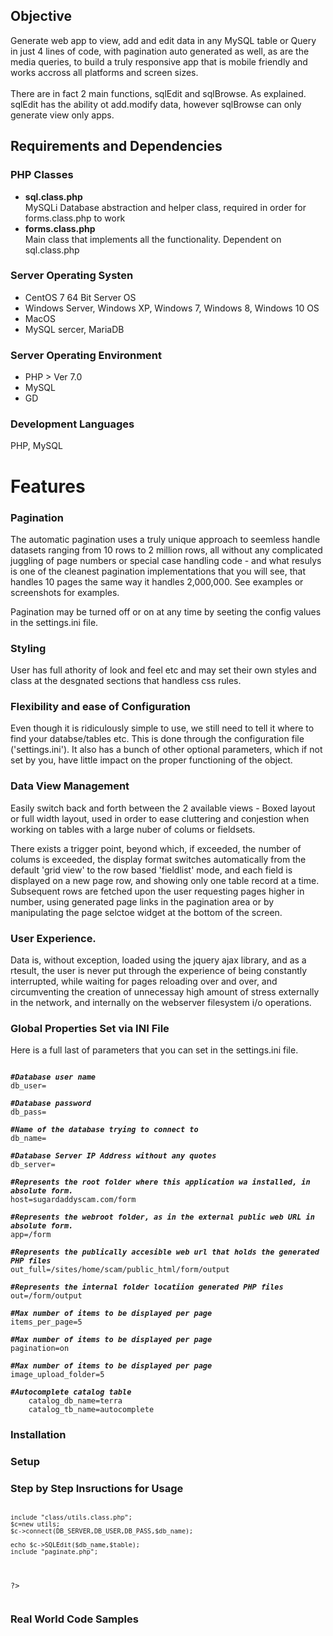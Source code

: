<h2>Objective</h2>
Generate web app to view, add and edit data in any MySQL table or Query in just 4 lines of code, with pagination auto generated as well, as are the media queries, to build a truly responsive app that is mobile friendly  and works accross all platforms and screen sizes.
<br><br>
There are in fact 2 main functions, sqlEdit and sqlBrowse. As explained. sqlEdit has the ability ot add.modify data, however sqlBrowse can only generate view only apps.

<h2>Requirements and Dependencies</h2>
<h3>PHP Classes</h3>
<ul>
    <li><b>sql.class.php</b><div>MySQLi Database abstraction and helper class, required in order for forms.class.php to work</div></li>
    <li><b>forms.class.php</b><div>Main class that implements all the functionality. Dependent on sql.class.php</div></li>
</ul>

<h3>Server Operating Systen</h3>
<ul>
    <li>CentOS 7 64 Bit Server OS</li>
    <li>Windows Server, Windows XP, Windows 7, Windows 8, Windows 10 OS</li> 
    <li>MacOS</li>
    <li>MySQL sercer, MariaDB</li>
</ul>

<h3>Server Operating Environment</h3>
<ul>
    <li>PHP > Ver 7.0
    <li>MySQL
    <li>GD</li>
</ul>

<h3>Development Languages</h3>
PHP, MySQL

<h1>Features</h1>

<h3>Pagination</h3>
The automatic pagination uses a truly unique approach to seemless handle datasets ranging from 10 rows to 2 million rows, all without any complicated juggling of page numbers or special case handling code - and what resulys is one of the cleanest pagination implementations that you will see, that handles 10 pages the same way it handles 2,000,000. See examples or screenshots for examples.

Pagination may be turned off or on at any time by seeting the config values in the settings.ini file.

<h3>Styling</h3>
User has full athority of look and feel etc and may set their own styles and class at the desgnated sections that handless css rules.

<h3>Flexibility and ease of Configuration</h3>
Even though it is ridiculously simple to use, we still need to tell it where to find your databse/tables etc. This is done through the configuration file ('settings.ini'). It also has a bunch of other optional parameters, which if not set by you, have little impact on the proper functioning of the object.

<h3>Data View Management</h3>
Easily switch back and forth between the 2 available views - Boxed layout or full width layout, used in order to ease cluttering and conjestion when working on tables with a large nuber of colums or fieldsets.

There exists a trigger point, beyond which, if exceeded, the number of colums is exceeded, the display format switches automatically from the default 'grid view' to the row based 'fieldlist' mode, and each field is displayed on a new page row, and showing only one table record at a time. Subsequent rows are fetched upon the user requesting pages higher in number, using generated page links in the pagination area or by manipulating the page selctoe widget at the bottom of the screen.

<h3>User Experience.</h3>
Data is, without exception, loaded using the jquery ajax library, and as a rtesult, the user is never put through the experience of being constantly interrupted, while waiting for pages reloading over and over, and circumventing the creation of unnecessay high amount of stress externally in the network, and internally on the webserver filesystem i/o operations.

<h3>Global Properties Set via INI File</h3>
Here is a full last of parameters  that you can set in the settings.ini file.

<pre><code>
<b><i>#Database user name</i></b>
db_user=

<b><i>#Database password</i></b>
db_pass=

<b><i>#Name of the database trying to connect to</i></b>
db_name=

<b><i>#Database Server IP Address without any quotes</i></b>
db_server=

<b><i>#Represents the root folder where this application wa installed, in absolute form.</i></b>
host=sugardaddyscam.com/form

<b><i>#Represents the webroot folder, as in the external public web URL in absolute form.</i></b>
app=/form

<b><i>#Represents the publically accesible web url that holds the generated PHP files</i></b>
out_full=/sites/home/scam/public_html/form/output

<b><i>#Represents the internal folder locatiion generated PHP files</i></b>
out=/form/output

<b><i>#Max number of items to be displayed per page</i></b>
items_per_page=5

<b><i>#Max number of items to be displayed per page</i></b>
pagination=on

<b><i>#Max number of items to be displayed per page</i></b>
image_upload_folder=5

<b><i>#Autocomplete catalog table</i></b>
    catalog_db_name=terra
    catalog_tb_name=autocomplete
</code></pre>

<h3>Installation</h3>

<h3>Setup</h3>

<h3>Step by Step Insructions for Usage</h3>
<pre><code>
<?	$db_name="Enter database name";
	$table="Enter name of table you want to edit";
	parse_str(http_build_query($_GET));

	include "class/utils.class.php";
	$c=new utils;
	$c->connect(DB_SERVER,DB_USER,DB_PASS,$db_name);
	
	echo $c->SQLEdit($db_name,$table);
	include "paginate.php";
?>	
</code></pre>
<h3>Real World Code Samples</h3>
